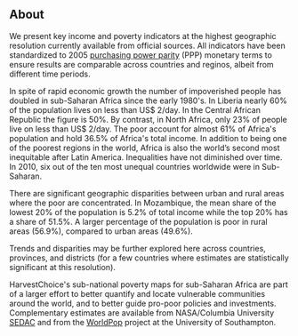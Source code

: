 
## About

We present key income and poverty indicators at the highest geographic resolution currently available from official sources. All indicators have been standardized to 2005 [purchasing power parity](https://en.wikipedia.org/wiki/Purchasing_power_parity) (PPP) monetary terms to ensure results are comparable across countries and reginos, albeit from different time periods. 

In spite of rapid economic growth the number of impoverished people has doubled in sub-Saharan Africa since the early 1980's. In Liberia nearly 60% of the population lives on less than US$ 2/day. In the Central African Republic the figure is 50%. By contrast, in North Africa, only 23% of people live on less than US$ 2/day. The poor account for almost 61% of Africa's population and hold 36.5% of Africa's total income. In addition to being one of the poorest regions in the world, Africa is also the world’s second most inequitable after Latin America. Inequalities have not diminished over time. In 2010, six out of the ten most unequal countries worldwide were in Sub-Saharan. 

There are significant geographic disparities between urban and rural areas where the poor are concentrated. In Mozambique, the mean share of the lowest 20% of the population is 5.2% of total income while the top 20% has a share of 51.5%. A larger percentage of the population is poor in rural areas (56.9%), compared to urban areas (49.6%). 

Trends and disparities may be further explored here across countries, provinces, and districts (for a few countries where estimates are statistically significant at this resolution). 

HarvestChoice's sub-national poverty maps for sub-Saharan Africa are part of a larger effort to better quantify and locate vulnerable communities around the world, and to better guide pro-poor policies and investments. Complementary estimates are available from NASA/Columbia University [SEDAC](http://sedac.ciesin.columbia.edu/data/collection/povmap) and from the [WorldPop](http://www.worldpop.org.uk/) project at the University of Southampton.
 